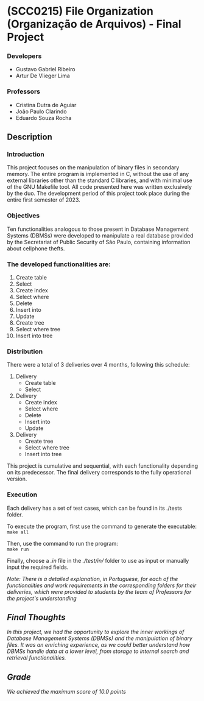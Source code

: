 # (SCC0215) File Organization (Organização de Arquivos) - Final Project

### Developers 
* Gustavo Gabriel Ribeiro
* Artur De Vlieger Lima

### Professors

* Cristina Dutra de Aguiar
* João Paulo Clarindo
* Eduardo Souza Rocha

## Description

### Introduction

This project focuses on the manipulation of binary files in secondary memory. The entire program is implemented in C, without the use of any external libraries other than the standard C libraries, and with minimal use of the GNU Makefile tool. All code presented here was written exclusively by the duo. The development period of this project took place during the entire first semester of 2023.


### Objectives

Ten functionalities analogous to those present in Database Management Systems (DBMSs) were developed to manipulate a real database provided by the Secretariat of Public Security of São Paulo, containing information about cellphone thefts.

### The developed functionalities are:
1. Create table
2. Select
3. Create index
4. Select where
5. Delete
6. Insert into
7. Update
8. Create tree
9. Select where tree
10. Insert into tree

### Distribution

There were a total of 3 deliveries over 4 months, following this schedule:
1. Delivery
    - Create table
    - Select
2. Delivery
    - Create index
    - Select where
    - Delete
    - Insert into
    - Update
3. Delivery
    - Create tree
    - Select where tree
    - Insert into tree

This project is cumulative and sequential, with each functionality depending on its predecessor. The final delivery corresponds to the fully operational version.

### Execution

Each delivery has a set of test cases, which can be found in its ./tests folder.

To execute the program, first use the command to generate the executable:<br>
`make all`

Then, use the command to run the program:<br>
`make run`

Finally, choose a *.in* file in the *./test/in/* folder to use as input or manually input the required fields.

<em>Note: There is a detailed explanation, in Portuguese, for each of the functionalities and work requirements in the corresponding folders for their deliveries, which were provided to students by the team of Professors for the project's understanding <em>


## Final Thoughts

In this project, we had the opportunity to explore the inner workings of Database Management Systems (DBMSs) and the manipulation of binary files. It was an enriching experience, as we could better understand how DBMSs handle data at a lower level, from storage to internal search and retrieval functionalities.

## Grade
*We achieved the maximum score of 10.0 points*   
